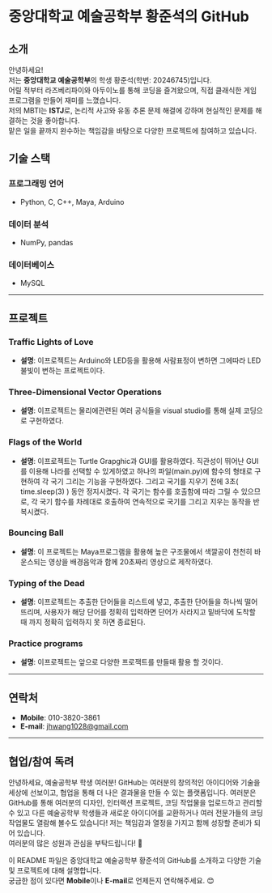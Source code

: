 # 중앙대학교 예술공학부 황준석의 GitHub

## 소개
안녕하세요!  
저는 **중앙대학교 예술공학부**의 학생 황준석(학번: 20246745)입니다.  
어릴 적부터 라즈베리파이와 아두이노를 통해 코딩을 즐겨왔으며, 직접 클래식한 게임 프로그램을 만들어 재미를 느꼈습니다.  
저의 MBTI는 **ISTJ**로, 논리적 사고와 유동 추론 문제 해결에 강하며 현실적인 문제를 해결하는 것을 좋아합니다.  
맡은 일을 끝까지 완수하는 책임감을 바탕으로 다양한 프로젝트에 참여하고 있습니다.

## 기술 스택
### 프로그래밍 언어
- Python, C, C++, Maya, Arduino 

### 데이터 분석
- NumPy, pandas  

### 데이터베이스
- MySQL

---

## 프로젝트
### Traffic Lights of Love
- **설명**: 이프로젝트는 Arduino와 LED등을 활용해 사람표정이 변하면 그에따라 LED불빛이 변하는 프로젝트이다.

### Three-Dimensional Vector Operations
- **설명**: 이프로젝트는 물리에관련된 여러 공식들을 visual studio를 통해 실제 코딩으로 구현하였다.

### Flags of the World
- **설명**: 이프로젝트는 Turtle Grapghic과 GUI를 활용하였다. 직관성이 뛰어난 GUI를 이용해 나라를 선택할 수 있게하였고 하나의 파일(main.py)에 함수의 형태로 구현하여 각 국기 그리는 기능을 구현하였다. 그리고 국기를 지우기 전에 3초( time.sleep(3) ) 동안 정지시켰다. 각 국기는 함수를 호출함에 따라 그릴 수 있으므로, 각 국기 함수를 차례대로 호출하여 연속적으로 국기를 그리고 지우는 동작을 반복시켰다.

### Bouncing Ball
- **설명**: 이 프로젝트는 Maya프로그램을 활용해 높은 구조물에서 색깔공이 천천히 바운스되는 영상을 배경음악과 함께 20초짜리 영상으로 제작하였다.

### Typing of the Dead
- **설명**: 이프로젝트는 추출한 단어들을 리스트에 넣고, 추출한 단어들을 하나씩 떨어뜨리며, 사용자가 해당 단어를 정확히 입력하면 단어가 사라지고  밑바닥에 도착할 때 까지 정확히 입력하지 못 하면 종료된다.


### Practice programs
- **설명**: 이프로젝트는 앞으로 다양한 프로잭트를 만들때 활용 할 것이다.
---

## 연락처
- **Mobile**: 010-3820-3861  
- **E-mail**: jhwang1028@gmail.com  

---

## 협업/참여 독려
안녕하세요, 예술공학부 학생 여러분!
GitHub는 여러분의 창의적인 아이디어와 기술을 세상에 선보이고, 협업을 통해 더 나은 결과물을 만들 수 있는 플랫폼입니다.
여러분은 GitHub를 통해 여러분의 디자인, 인터랙션 프로젝트, 코딩 작업물을 업로드하고 관리할 수 있고 다른 예술공학부 학생들과 새로운 아이디어를 교환하거나 여러 전문가들의 코딩 작업물도 열람해 볼수도 있습니다!
저는 책임감과 열정을 가지고 함께 성장할 준비가 되어 있습니다.  
여러분의 많은 성원과 관심을 부탁드립니다! 🚀  



이 README 파일은 중앙대학교 예술공학부 황준석의 GitHub를 소개하고 다양한 기술 및 프로젝트에 대해 설명합니다.  
궁금한 점이 있다면 **Mobile**이나 **E-mail**로 언제든지 연락해주세요. 😊
